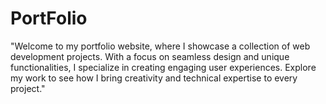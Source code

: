 # PortFolio
"Welcome to my portfolio website, where I showcase a collection of web development projects. With a focus on seamless design and unique functionalities, I specialize in creating engaging user experiences. Explore my work to see how I bring creativity and technical expertise to every project."
